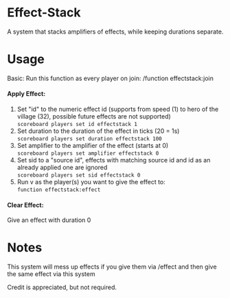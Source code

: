 # Effect-Stack
 A system that stacks amplifiers of effects, while keeping durations separate.

# Usage
 Basic:
 Run this function as every player on join: /function effectstack:join

#### Apply Effect:
1. Set "id" to the numeric effect id (supports from speed (1) to hero of the village (32), possible future effects are not supported)  
`scoreboard players set id effectstack 1`
2. Set duration to the duration of the effect in ticks (20 = 1s)  
`scoreboard players set duration effectstack 100`
3. Set amplifier to the amplifier of the effect (starts at 0)  
`scoreboard players set amplifier effectstack 0`
4. Set sid to a "source id", effects with matching source id and id as an already applied one are ignored  
`scoreboard players set sid effectstack 0`
5. Run v as the player(s) you want to give the effect to:  
`function effectstack:effect`

#### Clear Effect:
Give an effect with duration 0

# Notes
This system will mess up effects if you give them via /effect and then give the same effect via this system

Credit is appreciated, but not required.
